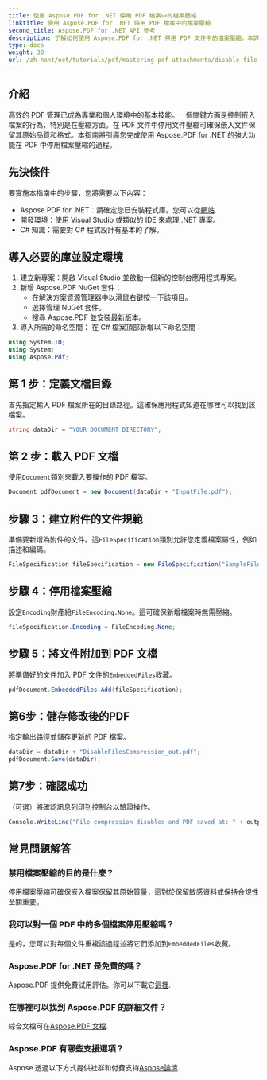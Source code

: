 ```yaml
---
title: 使用 Aspose.PDF for .NET 停用 PDF 檔案中的檔案壓縮
linktitle: 使用 Aspose.PDF for .NET 停用 PDF 檔案中的檔案壓縮
second_title: Aspose.PDF for .NET API 參考
description: 了解如何使用 Aspose.PDF for .NET 停用 PDF 文件中的檔案壓縮。本詳細教學將引導您完成確保嵌入文件的逐步流程。
type: docs
weight: 30
url: /zh-hant/net/tutorials/pdf/mastering-pdf-attachments/disable-file-compression-in-pdf-files/
---
```

## 介紹

高效的 PDF 管理已成為專業和個人環境中的基本技能。一個關鍵方面是控制嵌入檔案的行為，特別是在壓縮方面。在 PDF 文件中停用文件壓縮可確保嵌入文件保留其原始品質和格式。本指南將引導您完成使用 Aspose.PDF for .NET 的強大功能在 PDF 中停用檔案壓縮的過程。

## 先決條件

要實施本指南中的步驟，您將需要以下內容：

-  Aspose.PDF for .NET：請確定您已安裝程式庫。您可以從[網站](https://releases.aspose.com/pdf/net/).  
- 開發環境：使用 Visual Studio 或類似的 IDE 來處理 .NET 專案。
- C# 知識：需要對 C# 程式設計有基本的了解。

## 導入必要的庫並設定環境

1. 建立新專案：開啟 Visual Studio 並啟動一個新的控制台應用程式專案。
2. 新增 Aspose.PDF NuGet 套件：
   - 在解決方案資源管理器中以滑鼠右鍵按一下該項目。
   - 選擇管理 NuGet 套件。
   - 搜尋 Aspose.PDF 並安裝最新版本。
3. 導入所需的命名空間：
   在 C# 檔案頂部新增以下命名空間：

```csharp
using System.IO;
using System;
using Aspose.Pdf;
```

## 第 1 步：定義文檔目錄

首先指定輸入 PDF 檔案所在的目錄路徑。這確保應用程式知道在哪裡可以找到該檔案。

```csharp
string dataDir = "YOUR DOCUMENT DIRECTORY";
```

## 第 2 步：載入 PDF 文檔

使用`Document`類別來載入要操作的 PDF 檔案。

```csharp
Document pdfDocument = new Document(dataDir + "InputFile.pdf");
```

## 步驟 3：建立附件的文件規範

準備要新增為附件的文件。這`FileSpecification`類別允許您定義檔案屬性，例如描述和編碼。

```csharp
FileSpecification fileSpecification = new FileSpecification("SampleFile.txt", "Sample text file");
```

## 步驟 4：停用檔案壓縮

設定`Encoding`財產給`FileEncoding.None`。這可確保新增檔案時無需壓縮。

```csharp
fileSpecification.Encoding = FileEncoding.None;
```

## 步驟 5：將文件附加到 PDF 文檔

將準備好的文件加入 PDF 文件的`EmbeddedFiles`收藏。

```csharp
pdfDocument.EmbeddedFiles.Add(fileSpecification);
```

## 第6步：儲存修改後的PDF

指定輸出路徑並儲存更新的 PDF 檔案。

```csharp
dataDir = dataDir + "DisableFilesCompression_out.pdf";
pdfDocument.Save(dataDir);
```

## 第7步：確認成功

（可選）將確認訊息列印到控制台以驗證操作。

```csharp
Console.WriteLine("File compression disabled and PDF saved at: " + outputFile);
```

## 常見問題解答

### 禁用檔案壓縮的目的是什麼？
停用檔案壓縮可確保嵌入檔案保留其原始質量，這對於保留敏感資料或保持合規性至關重要。

### 我可以對一個 PDF 中的多個檔案停用壓縮嗎？
是的，您可以對每個文件重複該過程並將它們添加到`EmbeddedFiles`收藏。

### Aspose.PDF for .NET 是免費的嗎？
Aspose.PDF 提供免費試用評估。你可以下載它[這裡](https://releases.aspose.com/).

### 在哪裡可以找到 Aspose.PDF 的詳細文件？
綜合文檔可在[Aspose.PDF 文檔](https://reference.aspose.com/pdf/net/).

### Aspose.PDF 有哪些支援選項？
 Aspose 透過以下方式提供社群和付費支持[Aspose論壇](https://forum.aspose.com/c/pdf/10).